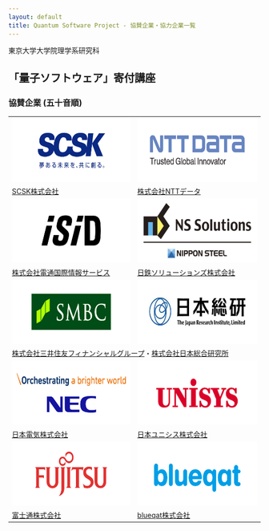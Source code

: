 ```yaml
---
layout: default
title: Quantum Software Project - 協賛企業・協力企業一覧
---
```


東京大学大学院理学系研究科
##  「量子ソフトウェア」寄付講座

### 協賛企業 (五十音順)

<table>
<tr>
  <td><a href="https://www.scsk.jp/"><div class="logo"><img alt="SCSK株式会社" src="/assets/images/scsk.jpg" width="300" height="128"/></div></a></td>
  <td><a href="https://www.nttdata.com/jp/ja/"><div class="logo"><img alt="株式会社NTTデータ" src="/assets/images/nttdata.jpg" width="300" height="128"/></div></a></td>
</tr>
<tr>
  <td><a href="https://www.scsk.jp/">SCSK株式会社</a></td>
  <td><a href="https://www.nttdata.com/jp/ja/">株式会社NTTデータ</a></td>
</tr>
<tr>
  <td><a href="https://www.isid.co.jp/"><div class="logo"><img alt="株式会社電通国際情報サービス" src="/assets/images/isid.jpg" width="300" height="128"/></div></a></td>
  <td><a href="https://www.nssol.nipponsteel.com/"><div class="logo"><img alt="日鉄ソリューションズ株式会社" src="/assets/images/nssol.jpg" width="300" height="128"/></div></a></td>
</tr>
<tr>
  <td><a href="https://www.isid.co.jp/">株式会社電通国際情報サービス</a></td>
  <td><a href="https://www.nssol.nipponsteel.com/">日鉄ソリューションズ株式会社</a></td>
</tr>
<tr>
  <td><a href="https://www.smfg.co.jp/"><div class="logo"><img alt="株式会社三井住友フィナンシャルグループ" src="/assets/images/smbc.jpg" width="300" height="128"/></div></a></td>
  <td><a href="https://www.jri.co.jp/"><div class="logo"><img alt="株式会社日本総合研究所" src="/assets/images/jri.jpg" width="300" height="128"/></div></a></td>
</tr>
<tr>
  <td colspan="2"><a href="https://www.smfg.co.jp/">株式会社三井住友フィナンシャルグループ</a>・<a href="https://www.jri.co.jp/">株式会社日本総合研究所</a></td>
</tr>
<tr>
  <td><a href="https://jpn.nec.com/"><div class="logo"><img alt="日本電気株式会社" src="/assets/images/nec.png" width="300" height="128"/></div></a></td>
  <td><a href="https://www.unisys.co.jp/"><div class="logo"><img alt="日本ユニシス株式会社" src="/assets/images/unisys.gif" width="300" height="128"/></div></a></td>
</tr>
<tr>
  <td><a href="https://jpn.nec.com/">日本電気株式会社</a></td>
  <td><a href="https://www.unisys.co.jp/">日本ユニシス株式会社</a></td>
</tr>
<tr>
  <td><a href="https://www.fujitsu.com/jp/about/resources/terms/howtolink"><div class="logo"><img alt="富士通株式会社" src="/assets/images/fujitsu.jpg" width="300" height="128"/></div></a></td>
  <td><a href="https://blueqat.com/"><div class="logo"><img alt="blueqat株式会社" src="/assets/images/bluecat.png" width="300" height="128"/></div></a></td>
</tr>
<tr>
  <td><a href="https://www.fujitsu.com/jp/about/resources/terms/howtolink">富士通株式会社</a></td>
  <td><a href="https://blueqat.com/">blueqat株式会社</a></td>
</tr>
</table>
